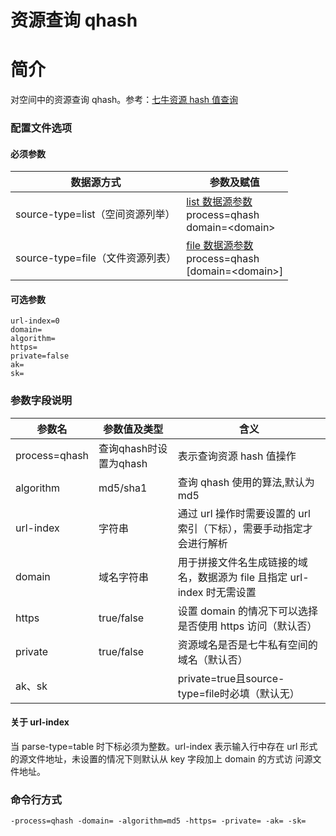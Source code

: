 # 资源查询 qhash

# 简介
对空间中的资源查询 qhash。参考：[七牛资源 hash 值查询](https://developer.qiniu.com/dora/manual/1297/file-hash-value-qhash)  

### 配置文件选项

#### 必须参数
|数据源方式|参数及赋值|
|--------|-----|
|source-type=list（空间资源列举）|[list 数据源参数](listbucket.md) <br> process=qhash <br> domain=\<domain> |  
|source-type=file（文件资源列表）|[file 数据源参数](fileinput.md) <br> process=qhash <br> [domain=\<domain>] |  

#### 可选参数
```
url-index=0
domain=
algorithm=  
https=
private=false
ak=
sk=
```

### 参数字段说明
|参数名|参数值及类型 | 含义|  
|-----|-------|-----|  
|process=qhash| 查询qhash时设置为qhash| 表示查询资源 hash 值操作|  
|algorithm| md5/sha1| 查询 qhash 使用的算法,默认为 md5|  
|url-index| 字符串| 通过 url 操作时需要设置的 url 索引（下标），需要手动指定才会进行解析|  
|domain| 域名字符串| 用于拼接文件名生成链接的域名，数据源为 file 且指定 url-index 时无需设置|  
|https| true/false| 设置 domain 的情况下可以选择是否使用 https 访问（默认否）|  
|private| true/false| 资源域名是否是七牛私有空间的域名（默认否）|  
|ak、sk| | private=true且source-type=file时必填（默认无）|  

#### 关于 url-index
当 parse-type=table 时下标必须为整数。url-index 表示输入行中存在 url 形式的源文件地址，未设置的情况下则默认从 key 字段加上 domain 的方式访
问源文件地址。  


### 命令行方式
```
-process=qhash -domain= -algorithm=md5 -https= -private= -ak= -sk= 
```
